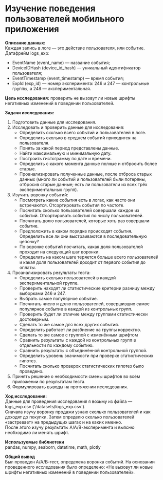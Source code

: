 # Изучение поведения пользователей мобильного приложения

**Описание данных:**  
Каждая запись в логе — это действие пользователя, или событие.   
Датафрейм logs_exp:   
* EventName (event_name) — название события;
* DeviceIDHash (device_id_hash) — уникальный идентификатор пользователя;
* EventTimestamp (event_timestamp) — время события;
* ExpId (exp_id) — номер эксперимента: 246 и 247 — контрольные группы, а 248 — экспериментальная.

**Цель исследования:**
проверить не вызовут ли новые шрифты негативных изменений в поведении пользователей.

**Задачи исследования:**  
1. Подготовить данные для исследования.  
2. Исследовать и проверить данные для исследования:  
    * Определить сколько всего событий и пользователей в логе.  
    * Определить сколько в среднем событий приходится на пользователя.  
    * Понять за какой период представлены данные.  
    * Найти максимальную и минимальную дату.  
    * Построить гистограмму по дате и времени.  
    * Определить с какого момента данные полные и отбросить более старые.  
    * Проанализировать полученные данные, после отброса старых данных (много ли событий и пользователей были потеряны, отбросив старые данные; есть ли пользователи из всех трёх экспериментальных групп).  
3. Изучить воронку событий:  
    * Посмотреть какие события есть в логах, как часто они встречаются. Отсортировать события по частоте.  
    * Посчитать сколько пользователей совершали каждое из событий. Отсортировать события по числу пользователей.  
    * Посчитать долю пользователей, которые хоть раз совершали событие.  
    * Предположить в каком порядке происходят события. Определить все ли они выстраиваются в последовательную цепочку?  
    * По воронке событий посчитать, какая доля пользователей проходит на следующий шаг воронки.  
    * Определить на каком шаге теряется больше всего пользователей и какая доля пользователей доходит от первого события до оплаты.  
4. Проанализировать результаты теста:  
   * Определить сколько пользователей в каждой экспериментальной группе.    
   * Проверить находят ли статистические критерии разницу между выборками 246 и 247.   
   * Выбрать самое популярное событие.    
   * Посчитать число и долю пользователей, совершивших самое популярное событие в каждой из контрольных групп.  
   * Проверить будет ли отличие между группами статистически достоверным.  
   * Сделать то же самое для всех других событий.  
   * Определить работает ли разбиение на группы корректно.  
   * Сделать то же самое с группой с изменённым шрифтом
   * Сравнить результаты с каждой из контрольных групп в отдельности по каждому событию.  
   * Сравнить результаты с объединённой контрольной группой. 
   * Определить уровень значимости при проверке статистических гипотез.   
   * Посчитать сколько проверок статистических гипотез было проведено.    
5. Принять решение о необходимости смены шрифтов во всём приложении по результатам теста.  
6. Формулировать выводы на протяжении исследования.

**Ход исследования:**  
Данные для проведения исследования я возьму из файла — logs_exp.csv ('/datasets/logs_exp.csv').  
Сначала изучу воронку продажи узнаю сколько пользователей и как доходят до покупки. Затем определю сколько пользователей «застревает» на предыдущих шагах и на каких именно.  
После этого изучу результаты A/A/B-эксперимента и выясню необходимо ли менять шрифт.    

**Используемые библиотеки**  
pandas, numpy, seaborn, datetime, math, plotly  

**Общий вывод**  
Был проведен А/А/В-тест, определена воронка событий. На основании проведенного исследования было определено: «Не вызовут ли новые шрифты негативных изменений в поведении пользователей».